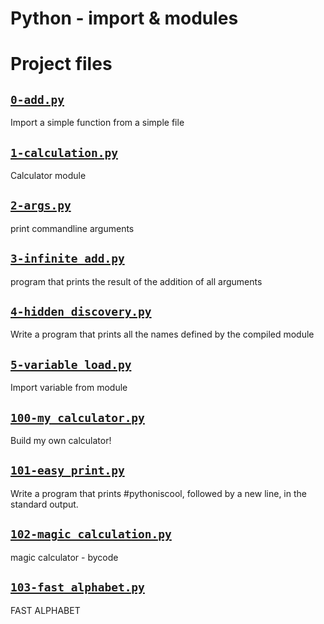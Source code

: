 # Python - import & modules

# Project files


## [`0-add.py`](0-add.py)
Import a simple function from a simple file

## [`1-calculation.py`](1-calculation.py)
Calculator module

## [`2-args.py`](2-args.py)
print commandline arguments

## [`3-infinite_add.py`](3-infinite_add.py)
program that prints the result of the addition of all arguments

## [`4-hidden_discovery.py`](4-hidden_discovery.py)
Write a program that prints all the names defined by the compiled module

## [`5-variable_load.py`](5-variable_load.py)
Import variable from module

## [`100-my_calculator.py`](100-my_calculator.py)
Build my own calculator!

## [`101-easy_print.py`](101-easy_print.py)
Write a program that prints #pythoniscool, followed by a new line, in the standard output.

## [`102-magic_calculation.py`](102-magic_calculation.py)
magic calculator - bycode

## [`103-fast_alphabet.py`](103-fast_alphabet.py)
FAST ALPHABET

